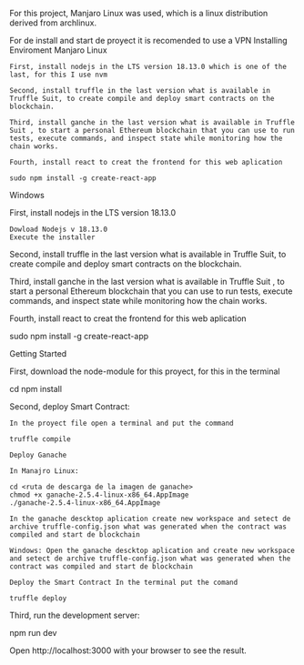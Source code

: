 For this project, Manjaro Linux was used, which is a linux distribution derived from archlinux.

For de install and start de proyect it is recomended to use a VPN
Installing Enviroment
Manjaro Linux

    First, install nodejs in the LTS version 18.13.0 which is one of the last, for this I use nvm

    Second, install truffle in the last version what is available in Truffle Suit, to create compile and deploy smart contracts on the blockchain.

    Third, install ganche in the last version what is available in Truffle Suit , to start a personal Ethereum blockchain that you can use to run tests, execute commands, and inspect state while monitoring how the chain works.

    Fourth, install react to creat the frontend for this web aplication

    sudo npm install -g create-react-app

Windows

First, install nodejs in the LTS version 18.13.0

    Dowload Nodejs v 18.13.0
    Execute the installer

Second, install truffle in the last version what is available in Truffle Suit, to create compile and deploy smart contracts on the blockchain.

Third, install ganche in the last version what is available in Truffle Suit , to start a personal Ethereum blockchain that you can use to run tests, execute commands, and inspect state while monitoring how the chain works.

Fourth, install react to creat the frontend for this web aplication

sudo npm install -g create-react-app

Getting Started

First, download the node-module for this proyect, for this in the terminal

cd <rute-of the proyect>
npm install

Second, deploy Smart Contract:

    In the proyect file open a terminal and put the command

    truffle compile

    Deploy Ganache

    In Manajro Linux:

    cd <ruta de descarga de la imagen de ganache>
    chmod +x ganache-2.5.4-linux-x86_64.AppImage
    ./ganache-2.5.4-linux-x86_64.AppImage

    In the ganache descktop aplication create new workspace and setect de archive truffle-config.json what was generated when the contract was compiled and start de blockchain

    Windows: Open the ganache descktop aplication and create new workspace and setect de archive truffle-config.json what was generated when the contract was compiled and start de blockchain

    Deploy the Smart Contract In the terminal put the comand

    truffle deploy

Third, run the development server:

npm run dev

Open http://localhost:3000 with your browser to see the result.
